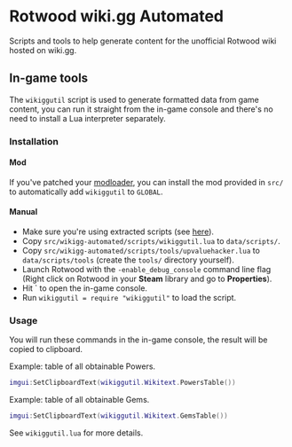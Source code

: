 # Rotwood wiki.gg Automated

Scripts and tools to help generate content for the unofficial Rotwood wiki hosted on wiki.gg.

## In-game tools

The `wikiggutil` script is used to generate formatted data from game content, you can run it straight from the in-game console and there's no need to install a Lua interpreter separately.

### Installation

#### Mod

If you've patched your [modloader](https://github.com/zgibberish/rotwood-modloader), you can install the mod provided in `src/` to automatically add `wikiggutil` to `GLOBAL`.

#### Manual

- Make sure you're using extracted scripts (see [here](https://github.com/zgibberish/rotwood-mods/blob/main/docs/extracting_game_scripts.md)).
- Copy `src/wikigg-automated/scripts/wikiggutil.lua` to `data/scripts/`.
- Copy `src/wikigg-automated/scripts/tools/upvaluehacker.lua` to `data/scripts/tools` (create the `tools/` directory yourself).
- Launch Rotwood with the `-enable_debug_console` command line flag (Right click on Rotwood in your **Steam** library and go to **Properties**).
- Hit \` to open the in-game console.
- Run `wikiggutil = require "wikiggutil"` to load the script.

### Usage

You will run these commands in the in-game console, the result will be copied to clipboard.

Example: table of all obtainable Powers.

```lua
imgui:SetClipboardText(wikiggutil.Wikitext.PowersTable())
```

Example: table of all obtainable Gems.

```lua
imgui:SetClipboardText(wikiggutil.Wikitext.GemsTable())
```

See `wikiggutil.lua` for more details.
